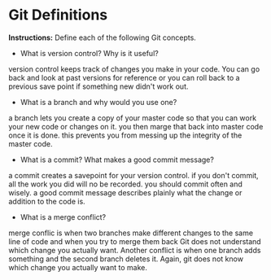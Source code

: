 # Git Definitions

**Instructions:** Define each of the following Git concepts.

* What is version control?  Why is it useful?

version control keeps track of changes you make in your code. You can go back and look at past versions for reference or you can roll back to a previous save point if something new didn't work out.

* What is a branch and why would you use one?

a branch lets you create a copy of your master code so that you can work your new code or changes on it. you then marge that back into master code once it is done. this prevents you from messing up the integrity of the master code.

* What is a commit? What makes a good commit message?

a commit creates a savepoint for your version control. if you don't commit, all the work you did will no be recorded. you should commit often and wisely. a good commit message describes plainly what the change or addition to the code is.

* What is a merge conflict?

merge conflic is when two branches make different changes to the same line of code and when you try to merge them back Git does not understand which change you actually want. Another conflict is when one branch adds something and the second branch deletes it. Again, git does not know which change you actually want to make.
